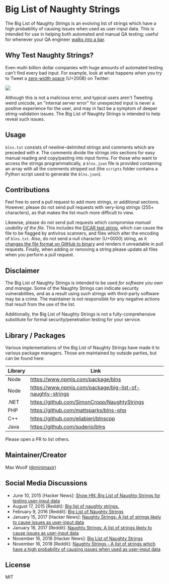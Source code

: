 # Big List of Naughty Strings
The Big List of Naughty Strings is an evolving list of strings which have a high probability of causing issues when used as user-input data. This is intended for use in helping both automated and manual QA testing; useful for whenever your QA engineer [walks into a bar](http://www.sempf.net/post/On-Testing1).

## Why Test Naughty Strings?

Even multi-billion dollar companies with huge amounts of automated testing can't find every bad input. For example, look at what happens when you try to Tweet a [zero-width space](https://en.wikipedia.org/wiki/Zero-width_space) (U+200B) on Twitter:

![](http://i.imgur.com/HyDg2eV.gif)

Although this is not a malicious error, and typical users aren't Tweeting weird unicode, an "internal server error" for unexpected input is never a positive experience for the user, and may in fact be a symptom of deeper string-validation issues. The Big List of Naughty Strings is intended to help reveal such issues.

## Usage

`blns.txt` consists of newline-delimited strings and comments which are preceded with `#`. The comments divide the strings into sections for easy manual reading and copy/pasting into input forms. For those who want to access the strings programmatically, a `blns.json` file is provided containing an array with all the comments stripped out (the `scripts` folder contains a Python script used to generate the `blns.json`).

## Contributions

Feel free to send a pull request to add more strings, or additional sections. However, please do not send pull requests with very-long strings (255+ characters), as that makes the list much more difficult to view.

Likewise, please do not send pull requests which compromise *manual usability of the file*. This includes the [EICAR test string](https://en.wikipedia.org/wiki/EICAR_test_file), which can cause the file to be flagged by antivirus scanners, and files which alter the encoding of `blns.txt`. Also, do not send a null character (U+0000) string, as it [changes the file format on GitHub to binary](http://stackoverflow.com/a/19723302) and renders it unreadable in pull requests. Finally, when adding or removing a string please update all files when you perform a pull request.

## Disclaimer

The Big List of Naughty Strings is intended to be used *for software you own and manage*. Some of the Naughty Strings can indicate security vulnerabilities, and as a result using such strings with third-party software may be a crime. The maintainer is not responsible for any negative actions that result from the use of the list.

Additionally, the Big List of Naughty Strings is not a fully-comprehensive substitute for formal security/penetration testing for your service.

## Library / Packages

Various implementations of the Big List of Naughty Strings have made it to various package managers.  Those are maintained by outside parties, but can be found here:

| Library | Link |
| ------- | ---- |
| Node | https://www.npmjs.com/package/blns |
| Node | https://www.npmjs.com/package/big-list-of-naughty-strings |
| .NET | https://github.com/SimonCropp/NaughtyStrings |
| PHP | https://github.com/mattsparks/blns-php |
| C++  | https://github.com/eliabieri/blnscpp |
| Java | https://github.com/suderio/blns |

Please open a PR to list others.

## Maintainer/Creator

Max Woolf ([@minimaxir](https://twitter.com/minimaxir))

## Social Media Discussions

* June 10, 2015 [Hacker News]: [Show HN: Big List of Naughty Strings for testing user-input data](https://news.ycombinator.com/item?id=10035008)
* August 17, 2015 [Reddit]: [Big list of naughty strings.](https://www.reddit.com/r/programming/comments/3hdxqx/big_list_of_naughty_strings/)
* February 9, 2016 [Reddit]: [Big List of Naughty Strings](https://www.reddit.com/r/webdev/comments/44wc5b/big_list_of_naughty_strings/)
* January 15, 2017 [Hacker News]: [Naughty Strings: A list of strings likely to cause issues as user-input data](https://news.ycombinator.com/item?id=13406119)
* January 16, 2017 [Reddit]: [Naughty Strings: A list of strings likely to cause issues as user-input data](https://www.reddit.com/r/programming/comments/5o9inb/naughty_strings_a_list_of_strings_likely_to_cause/)
* November 16, 2018 [Hacker News]: [Big List of Naughty Strings](https://news.ycombinator.com/item?id=18466787)
* November 16, 2018 [Reddit]: [Naughty Strings - A list of strings which have a high probability of causing issues when used as user-input data](https://www.reddit.com/r/programming/comments/9xla2j/naughty_strings_a_list_of_strings_which_have_a/)

## License

MIT
